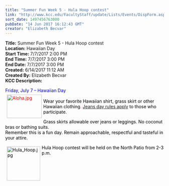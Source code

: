 ```yaml
---
title: "Summer Fun Week 5 - Hula Hoop contest"
link: "http://www.kcc.edu/FacultyStaff/update/Lists/Events/DispForm.aspx?ID=1003"
sort_date: 1497456763000
pubDate: "14 Jun 2017 16:12:43 GMT"
creator: "Elizabeth Becvar"
---
```


<div><b>Title:</b> Summer Fun Week 5 - Hula Hoop contest</div>
<div><b>Location:</b> Hawaiian Day</div>
<div><b>Start Time:</b> 7/7/2017 2:00 PM</div>
<div><b>End Time:</b> 7/7/2017 3:00 PM</div>
<div><b>End Date:</b> 7/7/2017 3:00 PM</div>
<div><b>Created:</b> 6/14/2017 11:12 AM</div>
<div><b>Created By:</b> Elizabeth Becvar</div>
<div><b>KCC Description:</b> <div class="ExternalClassE64998D17B3A4CCEAE609F19F1A524B7"><p style="color:red"><span style="color:blue">Friday, July 7 – Hawaiian Day</span><br /><img width="337" height="223" alt="Aloha.jpg" src="/FacultyStaff/update/Documents/Aloha.jpg" style="height:74px;width:111px;vertical-align:auto;float:left;margin:5px" /><br /><span style="color:#000000">Wear your favorite Hawaiian shirt, grass skirt or other </span><span style="color:#000000">Hawaiian clothing</span>. <a href="/FacultyStaff/update/Documents/CasualDenimGuidelines.pdf">Jeans day rules apply</a> <span style="color:#000000">to those who participate.</span></p>
<p style="color:red"><span style="color:#000000">Grass skirts allowable over jeans or leggings. No coconut bras or bathing suits.<br />Remember this is a fun day. Remain approachable, respectful and tasteful in your attire.<br /></span></p>
<div class="ExternalClass790FA6EFAB3E49DF99C8F2E4097F26F0"><p><img width="149" height="153" alt="Hula_Hoop.jpg" src="/FacultyStaff/update/Documents/Hula_Hoop.jpg" style="height:108px;width:106px;vertical-align:auto;float:left;color:#000000;margin:5px" /><span style="color:#000000">Hula Hoop contest will be held on the North Patio from 2-3 p.m.</span> <br /><br /></p></div></div></div>

